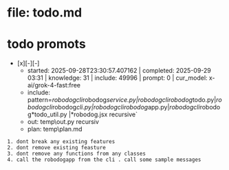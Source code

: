 # file: todo.md


# todo  promots
- [x][-][-] 
  - started: 2025-09-28T23:30:57.407162 | completed: 2025-09-29 03:31 | knowledge: 31 | include: 49996 | prompt: 0 | cur_model: x-ai/grok-4-fast:free
  - include: pattern=*robodogcli*robodog*service.py|*robodogcli*robodog*todo.py|*robodogcli*robodog*cli.py|*robodogcli*robodog*app.py|*robodogcli*robodog*todo_util.py |*robodog.jsx   recursive`
  - out: temp\out.py recursiv 
  - plan: temp\plan.md
```knowledge
1. dont break any existing features
2. dont remove existing feasture
3. dont remove any functions from any classes
4. call the robodogapp from the cli . call some sample messages
```